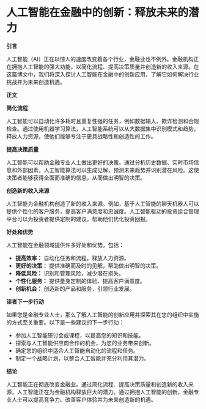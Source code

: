 # 人工智能在金融中的创新：释放未来的潜力

**引言**

人工智能（AI）正在以惊人的速度改变着各个行业，金融业也不例外。金融机构正在拥抱人工智能的强大功能，以简化流程、提高决策质量并创造新的收入来源。在这篇博文中，我们将深入探讨人工智能在金融中的创新应用，了解它如何解决行业挑战并为未来创造机遇。

**正文**

**简化流程**

人工智能可以自动化许多耗时且重复性强的任务，例如数据输入、欺诈检测和合规检查。通过使用机器学习算法，人工智能系统可以从大数据集中识别模式和趋势，释放人力资源，使他们能够专注于更具战略性和创造性的工作。

**提高决策质量**

人工智能可以帮助金融专业人士做出更好的决策。通过分析历史数据、实时市场信息和外部因素，人工智能算法可以生成见解，预测未来趋势并识别潜在风险。这使决策者能够获得全面而准确的信息，从而做出明智的决策。

**创造新的收入来源**

人工智能为金融机构创造了新的收入来源。例如，基于人工智能的聊天机器人可以提供个性化的客户服务，提高客户满意度和忠诚度。人工智能驱动的投资组合管理平台可以为投资者提供定制的建议，帮助他们优化投资回报。

**好处和优势**

人工智能在金融领域提供许多好处和优势，包括：

* **提高效率：** 自动化任务和流程，释放人力资源。
* **更好的决策：** 提供准确而及时的见解，帮助做出明智的决策。
* **降低风险：** 识别和管理风险，减少潜在损失。
* **个性化服务：** 提供量身定制的体验，提高客户满意度。
* **创新机会：** 创造新的产品和服务，引领行业发展。

**读者下一步行动**

如果您是金融专业人士，那么了解人工智能的创新应用并探索其在您的组织中实施的方式至关重要。以下是一些建议的下一步行动：

* 参加人工智能研讨会或课程，以提高您的知识和技能。
* 探索与人工智能供应商合作的机会，为您的业务带来创新。
* 确定您的组织中适合人工智能自动化的流程和任务。
* 制定一个战略计划，以整合人工智能并充分利用其潜力。

**结论**

人工智能正在彻底改变金融业。通过简化流程、提高决策质量和创造新的收入来源，人工智能正在为金融机构释放巨大的潜力。通过拥抱人工智能的创新，金融专业人士可以提高竞争力、改善客户体验并为未来创造新的机遇。
